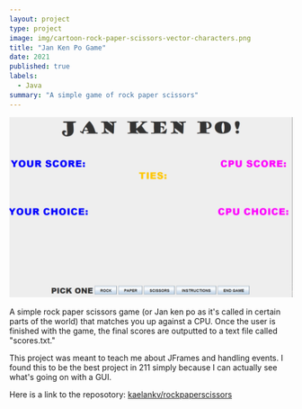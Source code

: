 ```yaml
---
layout: project
type: project
image: img/cartoon-rock-paper-scissors-vector-characters.png
title: "Jan Ken Po Game"
date: 2021
published: true
labels:
  - Java
summary: "A simple game of rock paper scissors"
---
```


<img class="img-fluid" src="../img/image.png">

A simple rock paper scissors game (or Jan ken po as it's called in certain parts of the world) that matches you up against a CPU. Once the user is finished with the game, the final scores are outputted to a text file called "scores.txt."

This project was meant to teach me about JFrames and handling events. I found this to be the best project in 211 simply because I can actually see what's going on with a GUI.

Here is a link to the reposotory:
<a href="https://github.com/kaelankv/rockpaperscissors">kaelankv/rockpaperscissors</a>
